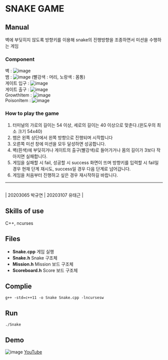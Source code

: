 # SNAKE GAME

## Manual
벽에 부딪히지 않도록 방향키를 이용해 snake의 진행방향을 조종하면서 미션을 수행하는 게임

### Component
벽 : ![image](https://user-images.githubusercontent.com/66217855/202678298-1d70560c-9aac-4199-97be-020d34736c2f.png)  
뱀 : ![image](https://user-images.githubusercontent.com/66217855/202678354-86fe6277-3de7-4af6-adeb-59e0cb38a18c.png) (빨강색 : 머리, 노랑색 : 몸통)  
게이트 입구 : ![image](https://user-images.githubusercontent.com/66217855/202678457-54293cff-2624-454d-a5db-f1a9ac520d56.png)  
게이트 출구 : ![image](https://user-images.githubusercontent.com/66217855/202678503-df7575f0-6469-42dd-96ba-1367dca01fef.png)  
GrowthItem : ![image](https://user-images.githubusercontent.com/66217855/202678547-90df0636-7bff-402d-973c-b8d83581a0c9.png)  
PoisonItem : ![image](https://user-images.githubusercontent.com/66217855/202678591-09b1047d-82b9-4d97-a8ef-0583f1f9d405.png)   

### How to play the game
1. 터미널의 가로의 길이는 54 이상, 세로의 길이는 40 이상으로 맞춘다.(윈도우의 최소 크기 54x40)
2. 뱀은 왼쪽 상단에서 왼쪽 방향으로 진행되며 시작합니다
3. 오른쪽 미션 창에 미션을 모두 달성하면 성공합니다.
4. 벽(흰색)에 부딪히거나 게이트의 출구(빨강색)로 들어가거나 몸의 길이가 3보다 작아지면 실패합니다.
5. 게임을 실패할 시 fail, 성공할 시 success 화면이 뜨며 방향키를 입력할 시 fail일 경우 현재 단계 재시도, success일 경우 다음 단계로 넘어갑니다.
6. 게임을 처음부터 진행하고 싶은 경우 재시작하길 바랍니다.

***
##
| 20203065 박규연 | 20203107 유태근 |

## Skills of use
C++, ncurses

## Files
- **Snake.cpp** 게임 실행
- **Snake.h** Snake 구조체
- **Mission.h** Mission 보드 구조체
- **Scoreboard.h** Score 보드 구조체

## Complie
```
g++ -std=c++11 -o Snake Snake.cpp -lncursesw
```

## Run
```
./Snake
```

## Demo
![image](https://user-images.githubusercontent.com/66217855/202676265-8089191c-fdf0-42c0-8942-9e2265027e45.png)
[YouTube](https://www.youtube.com/watch?v=TRd4rVZvlJE)
